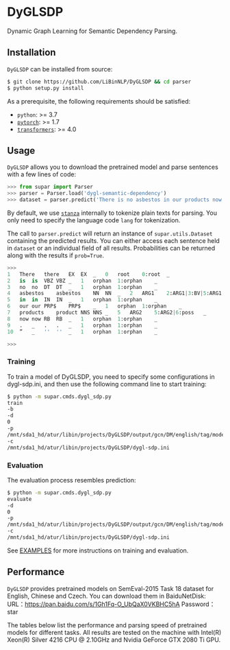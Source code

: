 # DyGLSDP


Dynamic Graph Learning for Semantic Dependency Parsing.


## Installation

`DyGLSDP` can be installed from source:
```sh
$ git clone https://github.com/LiBinNLP/DyGLSDP && cd parser
$ python setup.py install
```

As a prerequisite, the following requirements should be satisfied:
* `python`: >= 3.7
* [`pytorch`](https://github.com/pytorch/pytorch): >= 1.7
* [`transformers`](https://github.com/huggingface/transformers): >= 4.0

## Usage

`DyGLSDP` allows you to download the pretrained model and parse sentences with a few lines of code:
```py
>>> from supar import Parser
>>> parser = Parser.load('dygl-semantic-dependency')
>>> dataset = parser.predict('There is no asbestos in our products now .', lang='en', prob=True, verbose=False)
```
By default, we use [`stanza`](https://github.com/stanfordnlp/stanza) internally to tokenize plain texts for parsing.
You only need to specify the language code `lang` for tokenization.

The call to `parser.predict` will return an instance of `supar.utils.Dataset` containing the predicted results.
You can either access each sentence held in `dataset` or an individual field of all results.
Probabilities can be returned along with the results if `prob=True`.
```py
>>> 
1	There	there	EX	EX	_	0	root	0:root	_
2	is	is	VBZ	VBZ	_	1	orphan	1:orphan	_
3	no	no	DT	DT	_	1	orphan	1:orphan	_
4	asbestos	asbestos	NN	NN	_	2	ARG1	2:ARG1|3:BV|5:ARG1	_
5	in	in	IN	IN	_	1	orphan	1:orphan	_
6	our	our	PRP$	PRP$	_	1	orphan	1:orphan	_
7	products	product	NNS	NNS	_	5	ARG2	5:ARG2|6:poss	_
8	now	now	RB	RB	_	1	orphan	1:orphan	_
9	.	_	.	.	_	1	orphan	1:orphan	_
10	”	_	''	''	_	1	orphan	1:orphan	_

>>> 
```


### Training

To train a model of DyGLSDP, you need to specify some configurations in dygl-sdp.ini, and then use the following command line to start training:
```sh
$ python -m supar.cmds.dygl_sdp.py
train
-b
-d
0
-p
/mnt/sda1_hd/atur/libin/projects/DyGLSDP/output/gcn/DM/english/tag/model
-c
/mnt/sda1_hd/atur/libin/projects/DyGLSDP/dygl-sdp.ini
```


### Evaluation

The evaluation process resembles prediction:
```sh
$ python -m supar.cmds.dygl_sdp.py
evaluate
-d
0
-p
/mnt/sda1_hd/atur/libin/projects/DyGLSDP/output/gcn/DM/english/tag/model
-c
/mnt/sda1_hd/atur/libin/projects/DyGLSDP/dygl-sdp.ini
```

See [EXAMPLES](EXAMPLES.md) for more instructions on training and evaluation.

## Performance

`DyGLSDP` provides pretrained models on SemEval-2015 Task 18 dataset for English, Chinese and Czech. You can download them in BaiduNetDisk:
URL：https://pan.baidu.com/s/1Gh1Fq-O_UbQaX0VKBHC5hA 
Password：star

The tables below list the performance and parsing speed of pretrained models for different tasks.
All results are tested on the machine with Intel(R) Xeon(R) Silver 4216 CPU @ 2.10GHz and Nvidia GeForce GTX 2080 Ti GPU.

